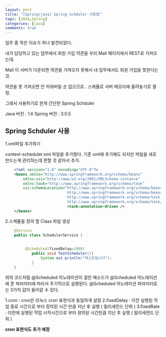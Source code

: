 ```yaml
---
layout: post
title: "[Spring/java] Spring Schduler 사용법"
tags: [JAVA,Spring]
categories: [java]
comments: true
---
```


업무 중 작은 이슈가 하나 발견되었다.

내가 담당하고 있는 업무에서 회원 가입 약관을 우리 Mall 페이지에서 REST로 가져오는데.

Mall 이 서버가 다운되면 약관을 가져오지 못해서 내 업무에서도 회원 가입을 못한다는 것.

약관을 못 가져오면 안 띄워버릴 순 없으므로.. 스케쥴로 서버 메모리에 올려놓기로 결정.

그래서 사용하기로 한게 간단한 Spring Schduler

Java 버전 : 1.6
Spring 버전 : 3.0.5

## Spring Schduler 사용

1.xml파일 추가하기

context-scheduler.xml 파일을 추가했다. 기존 xml에 추가해도 되지만 파일을 새로 만드는게 관리하는데 편할 것 같아서 추가.

```xml
	<?xml version="1.0" encoding="UTF-8"?>
	<beans xmlns="http://www.springframework.org/schema/beans"
		xmlns:xsi="http://www.w3.org/2001/XMLSchema-instance"
		xmlns:task="http://www.springframework.org/schema/task"
		xsi:schemaLocation="http://www.springframework.org/schema/beans
							http://www.springframework.org/schema/beans/spring-beans-3.0.xsd
							http://www.springframework.org/schema/task
							http://www.springframework.org/schema/task/spring-task-3.0.xsd">
							<task:annotation-driven />
	</beans>
```


2.스케쥴을 정의 할 Class 파일 생성

```java
	@Service
	public class SchedulerService {
		
		
		 @Scheduled(fixedDelay=1000)
		    public void TestScheduler(){
		        System.out.println("테스트입니다");
		    }
	}
```

위의 코드처럼 @Scheduled 어노테이션이 걸린 메소드가 @Scheduled 어노테이션에 준 파라미터에 따라서 주기적으로 실행된다.
@Scheduled 어노테이션 파라미터로는 3가지 값이 들어갈 수 있다.
 

1.cron : cron은 리눅스 cron 표현식과 동일하게 설정
2.fixedDelay : 이전 실행된 작업 종료 시간으로 부터 정의된 시간 만큼 지난 후 실행 ( 밀리세컨드 단위 )
3.fixedRate : 이전에 실행된 작업 시작시간으로 부터 정의된 시간만큼 지난 후 실행 ( 밀리세컨드 단위 )


**cron 표현식도 추가 예정**


